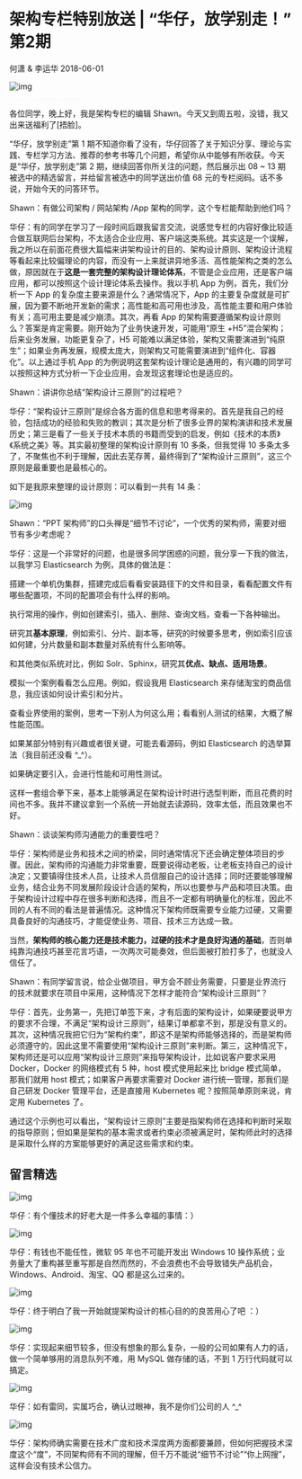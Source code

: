 # 架构专栏特别放送 | “华仔，放学别走！” 第2期

何潇 & 李运华 2018-06-01

![img](https://static001.geekbang.org/resource/image/17/ba/174b089d7e1fac7d2b4c5350433d5aba.jpg)

![img](data:image/png;base64,iVBORw0KGgoAAAANSUhEUgAAADAAAAABCAYAAACYJC2PAAAAKElEQVQYV2N89+7df0FBQQYQeP/+PQMxbLBiBgacarHJE9KDy15C+gD1IyrLgOxbeQAAAABJRU5ErkJggg==)![img](data:image/png;base64,iVBORw0KGgoAAAANSUhEUgAAAA4AAAABCAYAAADuHp8EAAAAG0lEQVQYV2N89+7df0FBQQYQeP/+PZgGAUJiAKJ6DMv96GwaAAAAAElFTkSuQmCC)![img](data:image/png;base64,iVBORw0KGgoAAAANSUhEUgAAADkAAAABCAYAAABkMQZFAAAAI0lEQVQYV2N89+7df0FBQQYQeP/+PZgGAVqKIZtNS3tgfgEAO0Qny8rxw5oAAAAASUVORK5CYII=)![img](data:image/png;base64,iVBORw0KGgoAAAANSUhEUgAAABIAAAABCAYAAADTjP5iAAAAIUlEQVQYV2N89+7df0FBQQYQeP/+PQMyGyzIwIAihkstANhpEsuX4bCKAAAAAElFTkSuQmCC)

各位同学，晚上好，我是架构专栏的编辑 Shawn。今天又到周五啦，没错，我又出来送福利了[捂脸]。

“华仔，放学别走”第 1 期不知道你看了没有，华仔回答了关于知识分享、理论与实践、专栏学习方法、推荐的参考书等几个问题，希望你从中能够有所收获。今天是“华仔，放学别走”第 2 期，继续回答你所关注的问题，然后展示出 08 ~ 13 期被选中的精选留言，并给留言被选中的同学送出价值 68 元的专栏阅码。话不多说，开始今天的问答环节。

Shawn：有做公司架构 / 网站架构 /App 架构的同学，这个专栏能帮助到他们吗？

华仔：有的同学在学习了一段时间后跟我留言交流，说感觉专栏的内容好像比较适合做互联网后台架构，不太适合企业应用、客户端这类系统。其实这是一个误解，我之所以在前面花费很大篇幅来讲架构设计的目的、架构设计原则、架构设计流程等看起来比较偏理论的内容，而没有一上来就讲异地多活、高性能架构之类的怎么做，原因就在于**这是一套完整的架构设计理论体系**，不管是企业应用，还是客户端应用，都可以按照这个设计理论体系去操作。我以手机 App 为例，首先，我们分析一下 App 的复杂度主要来源是什么？通常情况下，App 的主要复杂度就是可扩展，因为要不断地开发新的需求；高性能和高可用也涉及，高性能主要和用户体验有关；高可用主要是减少崩溃。其次，再看 App 的架构需要遵循架构设计原则么？答案是肯定需要。刚开始为了业务快速开发，可能用“原生 +H5”混合架构；后来业务发展，功能更复杂了，H5 可能难以满足体验，架构又需要演进到“纯原生”；如果业务再发展，规模太庞大，则架构又可能需要演进到“组件化、容器化”。以上通过手机 App 的为例说明这套架构设计理论是通用的，有兴趣的同学可以按照这种方式分析一下企业应用，会发现这套理论也是适应的。

Shawn：讲讲你总结“架构设计三原则”的过程吧？

华仔：“架构设计三原则”是综合各方面的信息和思考得来的。首先是我自己的经验，包括成功的经验和失败的教训；其次是分析了很多业界的架构演讲和技术发展历史；第三是看了一些关于技术本质的书籍而受到的启发，例如《技术的本质》《系统之美》等。其实最初整理的架构设计原则有 10 多条，但我觉得 10 多条太多了，不聚焦也不利于理解，因此去芜存菁，最终得到了“架构设计三原则”，这三个原则是最重要也是最核心的。

如下是我原来整理的设计原则：可以看到一共有 14 条：

![img](https://static001.geekbang.org/resource/image/40/c9/401f88f46641147b1c90d876bfb297c9.png)

Shawn：“PPT 架构师”的口头禅是“细节不讨论”，一个优秀的架构师，需要对细节有多少考虑呢？

华仔：这是一个非常好的问题，也是很多同学困惑的问题，我分享一下我的做法，以我学习 Elasticsearch 为例，具体的做法是：

搭建一个单机伪集群，搭建完成后看看安装路径下的文件和目录，看看配置文件有哪些配置项，不同的配置项会有什么样的影响。

执行常用的操作，例如创建索引，插入、删除、查询文档，查看一下各种输出。

研究其**基本原理**，例如索引、分片、副本等，研究的时候要多思考，例如索引应该如何建，分片数量和副本数量对系统有什么影响等。

和其他类似系统对比，例如 Solr、Sphinx，研究其**优点、缺点、适用场景**。

模拟一个案例看看怎么应用。例如，假设我用 Elasticsearch 来存储淘宝的商品信息，我应该如何设计索引和分片。

查看业界使用的案例，思考一下别人为何这么用；看看别人测试的结果，大概了解性能范围。

如果某部分特别有兴趣或者很关键，可能去看源码，例如 Elasticsearch 的选举算法（我目前还没看 ^_^）。

如果确定要引入，会进行性能和可用性测试。

这样一套组合拳下来，基本上能够满足在架构设计时进行选型判断，而且花费的时间也不多。我并不建议拿到一个系统一开始就去读源码，效率太低，而且效果也不好。

Shawn：谈谈架构师沟通能力的重要性吧？

华仔：架构师是业务和技术之间的桥梁，同时通常情况下还会确定整体项目的步骤。因此，架构师的沟通能力非常重要，既要说得动老板，让老板支持自己的设计决定；又要镇得住技术人员，让技术人员信服自己的设计选择；同时还要能够理解业务，结合业务不同发展阶段设计合适的架构，所以也要参与产品和项目决策。由于架构设计过程中存在很多判断和选择，而且不一定都有明确量化的标准，因此不同的人有不同的看法是普遍情况。这种情况下架构师既需要专业能力过硬，又需要具备良好的沟通技巧，才能促使业务、项目、技术三方达成一致。

当然，**架构师的核心能力还是技术能力，过硬的技术才是良好沟通的基础**，否则单纯靠沟通技巧甚至花言巧语，一次两次可能奏效，但后面被打脸打多了，也就没人信任了。

Shawn：有同学留言说，给企业做项目，甲方会不顾业务需要，只要是业界流行的技术就要求在项目中采用，这种情况下怎样才能符合“架构设计三原则”？

华仔：首先，业务第一，先把订单签下来，才有后面的架构设计，如果硬要说甲方的要求不合理，不满足“架构设计三原则”，结果订单都拿不到，那是没有意义的。其次，这种情况我把它归为“架构约束”，即这不是架构师能够选择的，而是架构师必须遵守的，因此这里不需要使用“架构设计三原则”来判断。第三，这种情况下，架构师还是可以应用“架构设计三原则”来指导架构设计，比如说客户要求采用 Docker，Docker 的网络模式有 5 种，host 模式使用起来比 bridge 模式简单，那我们就用 host 模式；如果客户再要求需要对 Docker 进行统一管理，那我们是自己研发 Docker 管理平台，还是直接用 Kubernetes 呢？按照简单原则来说，肯定用 Kubernetes 了。

通过这个示例也可以看出，“架构设计三原则”主要是指架构师在选择和判断时采取的指导原则；但如果是架构的基本需求或者约束必须被满足时，架构师此时的选择是采取什么样的方案能够更好的满足这些需求和约束。

## 留言精选

![img](https://static001.geekbang.org/resource/image/4b/a3/4b3f1ab66a7c470970c67da62ec99da3.jpeg)

华仔：有个懂技术的好老大是一件多么幸福的事情：）

![img](https://static001.geekbang.org/resource/image/7c/9c/7ce774f26c16292a596ac4489c60369c.jpeg)

华仔：有钱也不能任性，微软 95 年也不可能开发出 Windows 10 操作系统；业务量大了重构甚至重写那是自然而然的，不会浪费也不会导致错失产品机会，Windows、Android、淘宝、QQ 都是这么过来的。

![img](https://static001.geekbang.org/resource/image/40/8c/402a833915524ab1b572da8ddc34ab8c.jpeg)

华仔：终于明白了我一开始就提架构设计的核心目的的良苦用心了吧 ：）

![img](https://static001.geekbang.org/resource/image/06/bf/06fa4a874cda142e768f64260087a4bf.jpeg)

华仔：实现起来细节较多，但没有想象的那么复杂，一般的公司如果有人力的话，做一个简单够用的消息队列不难，用 MySQL 做存储的话，不到 1 万行代码就可以搞定。

![img](https://static001.geekbang.org/resource/image/48/d7/48e3036370c23ad5cd84b5aeb7a48fd7.jpeg)

华仔：如有雷同，实属巧合，确认过眼神，我不是你们公司的人 ^_^

![img](https://static001.geekbang.org/resource/image/9a/6e/9ad8b84a03ab5f9679e0596216f4f56e.jpeg)

华仔：架构师确实需要在技术广度和技术深度两方面都要兼顾，但如何把握技术深度这个“度”，不同架构师有不同的理解，但千万不能说“细节不讨论”“你上网搜”，这样会没有技术公信力。